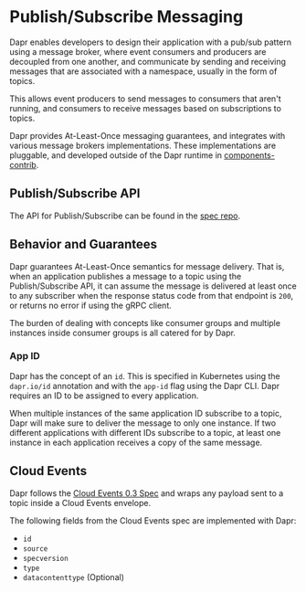 # Publish/Subscribe Messaging

Dapr enables developers to design their application with a pub/sub pattern using a message broker, where event consumers and producers are decoupled from one another, and communicate by sending and receiving messages that are associated with a namespace, usually in the form of topics.

This allows event producers to send messages to consumers that aren't running, and consumers to receive messages based on subscriptions to topics.

Dapr provides At-Least-Once messaging guarantees, and integrates with various message brokers implementations.
These implementations are pluggable, and developed outside of the Dapr runtime in [components-contrib](https://github.com/dapr/components-contrib/tree/master/pubsub).

## Publish/Subscribe API

The API for Publish/Subscribe can be found in the [spec repo](../../reference/api/pubsub.md).

## Behavior and Guarantees

Dapr guarantees At-Least-Once semantics for message delivery.
That is, when an application publishes a message to a topic using the Publish/Subscribe API, it can assume the message is delivered at least once to any subscriber when the response status code from that endpoint is `200`, or returns no error if using the gRPC client.

The burden of dealing with concepts like consumer groups and multiple instances inside consumer groups is all catered for by Dapr.

### App ID

Dapr has the concept of an `id`. This is specified in Kubernetes using the `dapr.io/id` annotation and with the `app-id` flag using the Dapr CLI. Dapr requires an ID to be assigned to every application.

When multiple instances of the same application ID subscribe to a topic, Dapr will make sure to deliver the message to only one instance. If two different applications with different IDs subscribe to a topic, at least one instance in each application receives a copy of the same message.

## Cloud Events

Dapr follows the [Cloud Events 0.3 Spec](https://github.com/cloudevents/spec/tree/v0.3) and wraps any payload sent to a topic inside a Cloud Events envelope.

The following fields from the Cloud Events spec are implemented with Dapr:

* `id`
* `source`
* `specversion`
* `type`
* `datacontenttype` (Optional)
